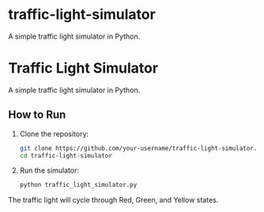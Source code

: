 # traffic-light-simulator
A simple traffic light simulator in Python.

# Traffic Light Simulator

A simple traffic light simulator in Python.

## How to Run

1. Clone the repository:
    ```bash
    git clone https://github.com/your-username/traffic-light-simulator.git
    cd traffic-light-simulator
    ```

2. Run the simulator:
    ```bash
    python traffic_light_simulator.py
    ```

The traffic light will cycle through Red, Green, and Yellow states.

